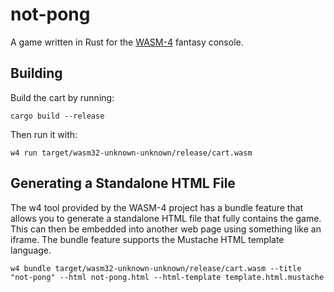 # not-pong

A game written in Rust for the [WASM-4](https://wasm4.org) fantasy console.

## Building

Build the cart by running:

```shell
cargo build --release
```

Then run it with:

```shell
w4 run target/wasm32-unknown-unknown/release/cart.wasm
```

## Generating a Standalone HTML File

The w4 tool provided by the WASM-4 project has a bundle feature that allows you to generate a standalone HTML file that fully contains the game.  This can then be embedded into another web page using something like an iframe.  The bundle feature supports the Mustache HTML template language.

```
w4 bundle target/wasm32-unknown-unknown/release/cart.wasm --title "not-pong" --html not-pong.html --html-template template.html.mustache
```
